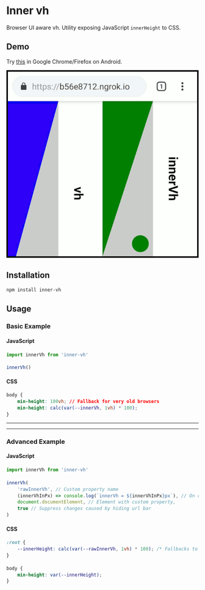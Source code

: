 # Inner vh

Browser UI aware vh. Utility exposing JavaScript `innerHeight` to CSS.

## Demo

Try [this](https://onset.github.io/inner-vh/) in Google Chrome/Firefox on Android.

![Demo](./demo.gif)

## Installation

```bash
npm install inner-vh
```

## Usage

### Basic Example

#### JavaScript

```javascript
import innerVh from 'inner-vh'

innerVh()
```

#### CSS

```css
body {
	min-height: 100vh; // Fallback for very old browsers
	min-height: calc(var(--innerVh, 1vh) * 100);
}
```

---

---

### Advanced Example

#### JavaScript

```javascript
import innerVh from 'inner-vh'

innerVh(
	'rawInnerVh', // Custom property name
	(innerVhInPx) => console.log(`innerVh = ${innerVhInPx}px`), // On change callback
	document.documentElement, // Element with custom property,
	true // Suppress changes caused by hiding url bar
)
```

#### CSS

```css
:root {
	--innerHeight: calc(var(--rawInnerVh, 1vh) * 100); /* Fallbacks to 100vh */
}

body {
	min-height: var(--innerHeight);
}
```
